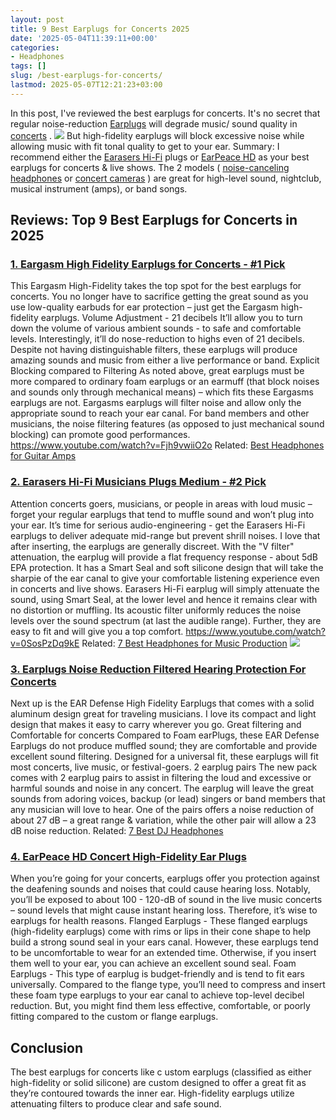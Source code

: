 ```yaml
---
layout: post
title: 9 Best Earplugs for Concerts 2025
date: '2025-05-04T11:39:11+00:00'
categories:
- Headphones
tags: []
slug: /best-earplugs-for-concerts/
lastmod: 2025-05-07T12:21:23+03:00
---
```


In this post, I've reviewed the best earplugs for concerts. It's no secret that regular noise-reduction
[Earplugs](https://en.wikipedia.org/wiki/Earplug)
will degrade music/ sound quality in
[concerts](https://en.wikipedia.org/wiki/Concert)
.
![](/assets/img/12/Pest-Control.jpg)
But high-fidelity earplugs will block excessive noise while allowing music with fit tonal quality to get to your ear.
Summary: I recommend either the
[Earasers Hi-Fi](https://www.amazon.com/dp/B00E2D9HAA/?tag=p-policy-20)
plugs or
[EarPeace HD](https://www.amazon.com/dp/B076VTXWBP/?tag=p-policy-20)
as your best earplugs for concerts & live shows.
The 2 models (
[noise-canceling headphones](https://pestpolicy.com/best-noise-cancelling-headphones-under-200/)
or
[concert cameras](https://pestpolicy.com/best-camera-for-concerts/)
) are great for high-level sound, nightclub, musical instrument (amps), or band songs.
## Reviews: Top 9 Best Earplugs for Concerts in 2025
### [1. Eargasm High Fidelity Earplugs for Concerts - #1 Pick](https://www.amazon.com/dp/B019M576XW/?tag=p-policy-20)
This Eargasm High-Fidelity takes the top spot for the best earplugs for concerts. You no longer have to sacrifice getting the great sound as you use low-quality earbuds for ear protection – just get the Eargasm high-fidelity earplugs.
[](https://www.amazon.com/dp/B019M576XW/?tag=p-policy-20)
[](https://www.amazon.com/dp/B078T3CNZV/?tag=p-policy-20)
[](https://www.amazon.com/dp/B01KWPTLQG/ref=as_li_ss_il?&linkCode=li3&tag=p-policy-20&linkId=1d5bedff8c59deadcb5756de1c4165d6)
[](https://www.amazon.com/dp/B01KWPTLQG/ref=as_li_ss_il?&linkCode=li2&tag=p-policy-20&linkId=2742498f1d11ed7b298176c4737e30ac)
[](https://www.amazon.com/dp/B00E1N09JO/?tag=p-policy-20)
Volume Adjustment - 21 decibels
It’ll allow you to turn down the volume of various ambient sounds - to safe and comfortable levels. Interestingly, it’ll do nose-reduction to highs even of 21 decibels.
Despite not having distinguishable filters, these earplugs will produce amazing sounds and music from either a live performance or band.
Explicit Blocking compared to Filtering
As noted above, great earplugs must be more compared to ordinary foam earplugs or an earmuff (that block noises and sounds only through mechanical means) – which fits these Eargasms earplugs are not.
Eargasms earplugs will filter noise and allow only the appropriate sound to reach your ear canal. For band members and other musicians, the noise filtering features (as opposed to just mechanical sound blocking) can promote good performances.
https://www.youtube.com/watch?v=Fjh9vwiiO2o
Related:
[Best Headphones for Guitar Amps](https://pestpolicy.com/best-headphones-for-guitar-amps/)
### [2. Earasers Hi-Fi Musicians Plugs Medium - #2 Pick](https://www.amazon.com/dp/B00E2D9HAA/?tag=p-policy-20)
Attention concerts goers, musicians, or people in areas with loud music – forget your regular earplugs that tend to muffle sound and won’t plug into your ear.
It’s time for serious audio-engineering - get the Earasers Hi-Fi earplugs to deliver adequate mid-range but prevent shrill noises.
[](https://www.amazon.com/dp/B00E2D9HAA/?tag=p-policy-20)
[](https://www.amazon.com/dp/B078T3CNZV/?tag=p-policy-20)
[](https://www.amazon.com/dp/B01KWPTLQG/ref=as_li_ss_il?&linkCode=li3&tag=p-policy-20&linkId=1d5bedff8c59deadcb5756de1c4165d6)
[](https://www.amazon.com/dp/B01KWPTLQG/ref=as_li_ss_il?&linkCode=li2&tag=p-policy-20&linkId=2742498f1d11ed7b298176c4737e30ac)
[](https://www.amazon.com/dp/B00E1N09JO/?tag=p-policy-20)
I love that after inserting, the earplugs are generally discreet. With the "V filter" attenuation, the earplug will provide a flat frequency response - about 5dB EPA protection.
It has a Smart Seal and soft silicone design that will take the sharpie of the ear canal to give your comfortable listening experience even in concerts and live shows.
Earasers Hi-Fi earplug will simply attenuate the sound, using Smart Seal, at the lower level and hence it remains clear with no distortion or muffling.
Its acoustic filter uniformly reduces the noise levels over the sound spectrum (at last the audible range). Further, they are easy to fit and will give you a top comfort.
https://www.youtube.com/watch?v=0SosPzDq9kE
Related:
[7 Best Headphones for Music Production](https://pestpolicy.com/best-headphones-for-music-production/)
![](/assets/img/e/ir)
### [3. Earplugs Noise Reduction Filtered Hearing Protection For Concerts](https://www.amazon.com/dp/B013H8FUVA/?tag=p-policy-20)
Next up is the EAR Defense High Fidelity Earplugs that comes with a solid aluminum design great for traveling musicians. I love its compact and light design that makes it easy to carry wherever you go.
[](https://www.amazon.com/dp/B013H8FUVA/?tag=p-policy-20)
[](https://www.amazon.com/dp/B078T3CNZV/?tag=p-policy-20)
[](https://www.amazon.com/dp/B01KWPTLQG/ref=as_li_ss_il?&linkCode=li3&tag=p-policy-20&linkId=1d5bedff8c59deadcb5756de1c4165d6)
[](https://www.amazon.com/dp/B01KWPTLQG/ref=as_li_ss_il?&linkCode=li2&tag=p-policy-20&linkId=2742498f1d11ed7b298176c4737e30ac)
[](https://www.amazon.com/dp/B00E1N09JO/?tag=p-policy-20)
Great filtering and Comfortable for concerts
Compared to Foam earPlugs, these EAR Defense Earplugs do not produce muffled sound; they are comfortable and provide excellent sound filtering. Designed for a universal fit, these earplugs will fit most concerts, live music, or festival-goers.
2 earplug pairs
The new pack comes with 2 earplug pairs to assist in filtering the loud and excessive or harmful sounds and noise in any concert.
The earplug will leave the great sounds from adoring voices, backup (or lead) singers or band members that any musician will love to hear. One of the pairs offers a noise reduction of about 27 dB – a great range & variation, while the other pair will allow a 23 dB noise reduction.
Related:
[7 Best DJ Headphones](https://pestpolicy.com/best-dj-headphones/)
### [4. EarPeace HD Concert High-Fidelity Ear Plugs](https://www.amazon.com/dp/B076VVP6CX/?tag=p-policy-20)
When you’re going for your concerts, earplugs offer you protection against the deafening sounds and noises that could cause hearing loss.
Notably, you’ll be exposed to about 100 - 120-dB of sound in the live music concerts – sound levels that might cause instant hearing loss. Therefore, it’s wise to earplugs for health reasons.
[](https://www.amazon.com/dp/B076VVP6CX/?tag=p-policy-20)
[](https://www.amazon.com/dp/B078T3CNZV/?tag=p-policy-20)
[](https://www.amazon.com/dp/B01KWPTLQG/ref=as_li_ss_il?&linkCode=li3&tag=p-policy-20&linkId=1d5bedff8c59deadcb5756de1c4165d6)
[](https://www.amazon.com/dp/B01KWPTLQG/ref=as_li_ss_il?&linkCode=li2&tag=p-policy-20&linkId=2742498f1d11ed7b298176c4737e30ac)
[](https://www.amazon.com/dp/B00E1N09JO/?tag=p-policy-20)
Flanged Earplugs -
These flanged earplugs (high-fidelity earplugs) come with rims or lips in their cone shape to help build a strong sound seal in your ears canal.
However, these earplugs tend to be uncomfortable to wear for an extended time. Otherwise, if you insert them well to your ear, you can achieve an excellent sound seal.
Foam Earplugs -
This type of earplug is budget-friendly and is tend to fit ears universally.
Compared to the flange type, you’ll need to compress and insert these foam type earplugs to your ear canal to achieve top-level decibel reduction. But, you might find them less effective, comfortable, or poorly fitting compared to the custom or flange earplugs.
## Conclusion
The
best earplugs for concerts like c
ustom earplugs
(classified as either high-fidelity or solid silicone) are custom designed to offer a great fit as they’re contoured towards the inner ear.
High-fidelity earplugs utilize attenuating filters to produce clear and safe sound.
